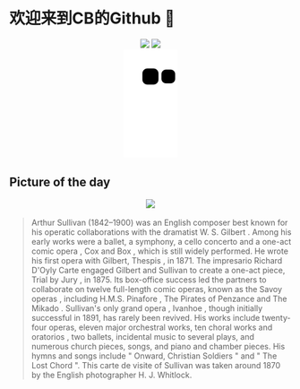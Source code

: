 
# 欢迎来到CB的Github 👋

<div align="center">
  <img height="137px" src="https://github-readme-stats.vercel.app/api?username=SuperCB&show_icons=true&theme=radical" />
  <img height="137px" src="https://github-readme-stats.vercel.app/api/top-langs/?username=SuperCB&hide_title=true&hide_border=true&layout=compact&langs_count=6&text_color=000&icon_color=fff" />
</div>


<div align="center">
    <img src="./contribution-snake/github-contribution-grid-snake.svg" />
</div>



## Picture of the day
<div align="center">
  <img width=400px src="https://upload.wikimedia.org/wikipedia/commons/thumb/9/9e/H.J._Whitlock_-_Photograph_of_Arthur_Sullivan.jpg/450px-H.J._Whitlock_-_Photograph_of_Arthur_Sullivan.jpg" />
</div>

>Arthur Sullivan  (1842–1900) was an English composer best known for  his operatic collaborations  with the dramatist  W. S. Gilbert . Among his early works were a ballet, a symphony, a cello concerto and a one-act  comic opera ,  Cox and Box , which is still widely performed. He wrote his first opera with Gilbert,  Thespis , in 1871. The impresario  Richard D'Oyly Carte  engaged Gilbert and Sullivan to create a one-act piece,  Trial by Jury , in 1875. Its box-office success led the partners to collaborate on twelve full-length comic operas, known as the  Savoy operas , including  H.M.S. Pinafore ,  The Pirates of Penzance  and  The Mikado . Sullivan's only  grand opera ,  Ivanhoe , though initially successful in 1891, has rarely been revived. His works include twenty-four operas, eleven major orchestral works, ten choral works and  oratorios , two ballets,  incidental music  to several plays, and numerous church pieces, songs, and piano and chamber pieces. His hymns and songs include " Onward, Christian Soldiers " and " The Lost Chord ". This  carte de visite  of Sullivan was taken around 1870 by the English photographer H. J. Whitlock.


